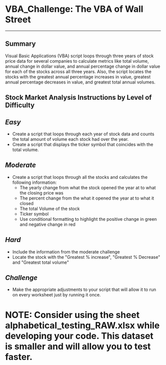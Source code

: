 # **VBA_Challenge: The VBA of Wall Street**
--------------- 

## Summary

Visual Basic Applications (VBA) script loops through three years of stock price data for several companies to calculate metrics like total volume, annual change in dollar value, and annual percentage change in dollar value for each of the stocks across all three years. Also, the script locates the stocks with the greatest annual percentage increases in value, greatest annual percentage decreases in value, and greatest total annual volumes. 

## Stock Market Analysis Instructions by Level of Difficulty

## *Easy* 
* Create a script that loops through each year of stock data and counts the total amount of volume each stock had over the year.
* Create a script that displays the ticker symbol that coincides with the total volume.

## *Moderate* 
* Create a script that loops through all the stocks and calculates the following information:
  * The yearly change from what the stock opened the year at to what the closing price was
  * The percent change from the what it opened the year at to what it closed
  * The total Volume of the stock
  * Ticker symbol
  * Use conditional formatting to highlight the positive change in green and negative change in red

## *Hard* 
* Include the information from the moderate challenge
* Locate the stock with the "Greatest % increase", "Greatest % Decrease" and "Greatest total volume"

## *Challenge*
* Make the appropriate adjustments to your script that will allow it to run on every worksheet just by running it once.


# NOTE: Consider using the sheet alphabetical_testing_RAW.xlsx while developing your code. This dataset is smaller and will allow you to test faster.
